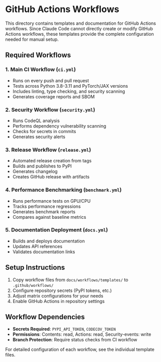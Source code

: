 # GitHub Actions Workflows

This directory contains templates and documentation for GitHub Actions workflows. Since Claude Code cannot directly create or modify GitHub Actions workflows, these templates provide the complete configuration needed for manual setup.

## Required Workflows

### 1. Main CI Workflow (`ci.yml`)
- Runs on every push and pull request
- Tests across Python 3.8-3.11 and PyTorch/JAX versions
- Includes linting, type checking, and security scanning
- Generates coverage reports and SBOM

### 2. Security Workflow (`security.yml`)
- Runs CodeQL analysis
- Performs dependency vulnerability scanning
- Checks for secrets in commits
- Generates security alerts

### 3. Release Workflow (`release.yml`)
- Automated release creation from tags
- Builds and publishes to PyPI
- Generates changelog
- Creates GitHub release with artifacts

### 4. Performance Benchmarking (`benchmark.yml`)
- Runs performance tests on GPU/CPU
- Tracks performance regressions
- Generates benchmark reports
- Compares against baseline metrics

### 5. Documentation Deployment (`docs.yml`)
- Builds and deploys documentation
- Updates API references
- Validates documentation links

## Setup Instructions

1. Copy workflow files from `docs/workflows/templates/` to `.github/workflows/`
2. Configure repository secrets (PyPI tokens, etc.)
3. Adjust matrix configurations for your needs
4. Enable GitHub Actions in repository settings

## Workflow Dependencies

- **Secrets Required**: `PYPI_API_TOKEN`, `CODECOV_TOKEN`
- **Permissions**: Contents: read, Actions: read, Security-events: write
- **Branch Protection**: Require status checks from CI workflow

For detailed configuration of each workflow, see the individual template files.